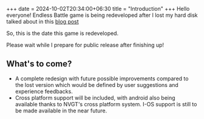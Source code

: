 +++
date = 2024-10-02T20:34:00+06:30
title = "Introduction"
+++
Hello everyone! Endless Battle game is being redeveloped after I lost my hard disk talked about in this [blog post](https://harrymkt.github.io/blog/new-chapter-begins/)
<!--more-->
So, this is the date this game is redeveloped.

Please wait while I prepare for public release after finishing up!

## What's to come?
- A complete redesign with future possible improvements compared to the lost version which would be defined by user suggestions and experience feedbacks.
- Cross platform support will be included, with android also being available thanks to NVGT's cross platform system. I-OS support is still to be made available in the near future.